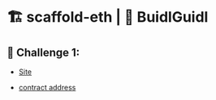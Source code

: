# 🏗 scaffold-eth | 🏰 BuidlGuidl

## 🚩 Challenge 1: 
 
* [Site](https://pidoxy-challenge-1.surge.sh/) 

* [contract address ](https://rinkeby.etherscan.io/address/0x8E154E93e23B2b86eB81029D6f395816ad0eB31e)